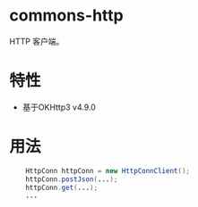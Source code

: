 # commons-http

HTTP 客户端。

# 特性
- 基于OKHttp3 v4.9.0

# 用法
```java
    HttpConn httpConn = new HttpConnClient();
    httpConn.postJson(...);
    httpConn.get(...);
    ...
```
